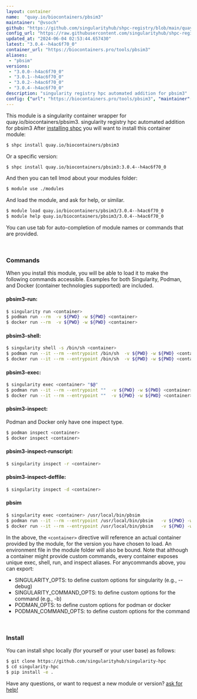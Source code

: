 ```yaml
---
layout: container
name:  "quay.io/biocontainers/pbsim3"
maintainer: "@vsoch"
github: "https://github.com/singularityhub/shpc-registry/blob/main/quay.io/biocontainers/pbsim3/container.yaml"
config_url: "https://raw.githubusercontent.com/singularityhub/shpc-registry/main/quay.io/biocontainers/pbsim3/container.yaml"
updated_at: "2024-06-04 02:53:44.657430"
latest: "3.0.4--h4ac6f70_0"
container_url: "https://biocontainers.pro/tools/pbsim3"
aliases:
 - "pbsim"
versions:
 - "3.0.0--h4ac6f70_0"
 - "3.0.1--h4ac6f70_0"
 - "3.0.2--h4ac6f70_0"
 - "3.0.4--h4ac6f70_0"
description: "singularity registry hpc automated addition for pbsim3"
config: {"url": "https://biocontainers.pro/tools/pbsim3", "maintainer": "@vsoch", "description": "singularity registry hpc automated addition for pbsim3", "latest": {"3.0.4--h4ac6f70_0": "sha256:e12bec850b7c9e9db00c8741d28e1577826fefcab4fe2a75bb6ed559893075f6"}, "tags": {"3.0.0--h4ac6f70_0": "sha256:940e5060c68c8d6abe39efac4d0d1a7f31033b7058834b3be773372b5a39ddb5", "3.0.1--h4ac6f70_0": "sha256:e7251aaf28ec973c547cc0062c3a52c683e9340c600eb44e953907a053e5b2a4", "3.0.2--h4ac6f70_0": "sha256:1f968e6c3f1627a9d5c92d70a40029d953ed18c5d9786b6b8b52c25697e65d30", "3.0.4--h4ac6f70_0": "sha256:e12bec850b7c9e9db00c8741d28e1577826fefcab4fe2a75bb6ed559893075f6"}, "docker": "quay.io/biocontainers/pbsim3", "aliases": {"pbsim": "/usr/local/bin/pbsim"}}
---
```


This module is a singularity container wrapper for quay.io/biocontainers/pbsim3.
singularity registry hpc automated addition for pbsim3
After [installing shpc](#install) you will want to install this container module:


```bash
$ shpc install quay.io/biocontainers/pbsim3
```

Or a specific version:

```bash
$ shpc install quay.io/biocontainers/pbsim3:3.0.4--h4ac6f70_0
```

And then you can tell lmod about your modules folder:

```bash
$ module use ./modules
```

And load the module, and ask for help, or similar.

```bash
$ module load quay.io/biocontainers/pbsim3/3.0.4--h4ac6f70_0
$ module help quay.io/biocontainers/pbsim3/3.0.4--h4ac6f70_0
```

You can use tab for auto-completion of module names or commands that are provided.

<br>

### Commands

When you install this module, you will be able to load it to make the following commands accessible.
Examples for both Singularity, Podman, and Docker (container technologies supported) are included.

#### pbsim3-run:

```bash
$ singularity run <container>
$ podman run --rm  -v ${PWD} -w ${PWD} <container>
$ docker run --rm  -v ${PWD} -w ${PWD} <container>
```

#### pbsim3-shell:

```bash
$ singularity shell -s /bin/sh <container>
$ podman run --it --rm --entrypoint /bin/sh  -v ${PWD} -w ${PWD} <container>
$ docker run --it --rm --entrypoint /bin/sh  -v ${PWD} -w ${PWD} <container>
```

#### pbsim3-exec:

```bash
$ singularity exec <container> "$@"
$ podman run --it --rm --entrypoint ""  -v ${PWD} -w ${PWD} <container> "$@"
$ docker run --it --rm --entrypoint ""  -v ${PWD} -w ${PWD} <container> "$@"
```

#### pbsim3-inspect:

Podman and Docker only have one inspect type.

```bash
$ podman inspect <container>
$ docker inspect <container>
```

#### pbsim3-inspect-runscript:

```bash
$ singularity inspect -r <container>
```

#### pbsim3-inspect-deffile:

```bash
$ singularity inspect -d <container>
```


#### pbsim

```bash
$ singularity exec <container> /usr/local/bin/pbsim
$ podman run --it --rm --entrypoint /usr/local/bin/pbsim   -v ${PWD} -w ${PWD} <container> -c " $@"
$ docker run --it --rm --entrypoint /usr/local/bin/pbsim   -v ${PWD} -w ${PWD} <container> -c " $@"
```



In the above, the `<container>` directive will reference an actual container provided
by the module, for the version you have chosen to load. An environment file in the
module folder will also be bound. Note that although a container
might provide custom commands, every container exposes unique exec, shell, run, and
inspect aliases. For anycommands above, you can export:

 - SINGULARITY_OPTS: to define custom options for singularity (e.g., --debug)
 - SINGULARITY_COMMAND_OPTS: to define custom options for the command (e.g., -b)
 - PODMAN_OPTS: to define custom options for podman or docker
 - PODMAN_COMMAND_OPTS: to define custom options for the command

<br>

### Install

You can install shpc locally (for yourself or your user base) as follows:

```bash
$ git clone https://github.com/singularityhub/singularity-hpc
$ cd singularity-hpc
$ pip install -e .
```

Have any questions, or want to request a new module or version? [ask for help!](https://github.com/singularityhub/singularity-hpc/issues)